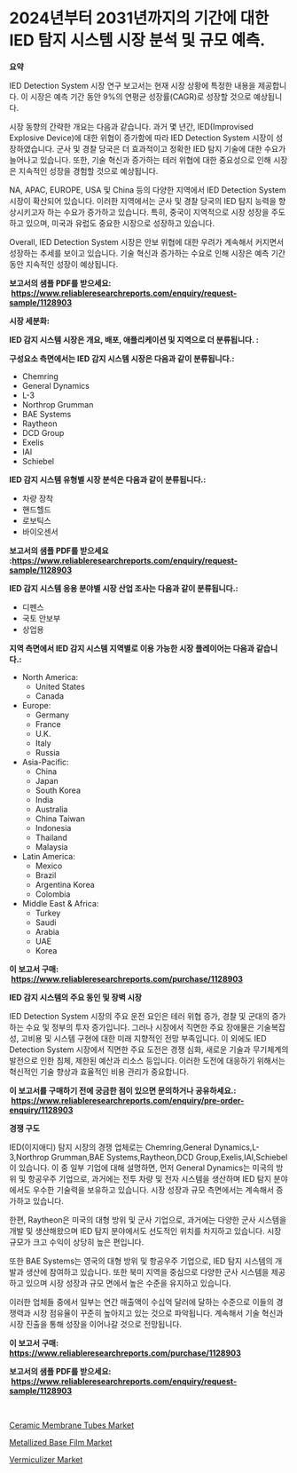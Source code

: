 <p><h1>2024년부터 2031년까지의 기간에 대한 IED 탐지 시스템 시장 분석 및 규모 예측.</h1></p><p><strong>요약</strong></p>
<p><p>IED Detection System 시장 연구 보고서는 현재 시장 상황에 특정한 내용을 제공합니다. 이 시장은 예측 기간 동안 9%의 연평균 성장률(CAGR)로 성장할 것으로 예상됩니다.</p><p>시장 동향의 간략한 개요는 다음과 같습니다. 과거 몇 년간, IED(Improvised Explosive Device)에 대한 위협이 증가함에 따라 IED Detection System 시장이 성장하였습니다. 군사 및 경찰 당국은 더 효과적이고 정확한 IED 탐지 기술에 대한 수요가 늘어나고 있습니다. 또한, 기술 혁신과 증가하는 테러 위협에 대한 중요성으로 인해 시장은 지속적인 성장을 경험할 것으로 예상됩니다.</p><p>NA, APAC, EUROPE, USA 및 China 등의 다양한 지역에서 IED Detection System 시장이 확산되어 있습니다. 이러한 지역에서는 군사 및 경찰 당국의 IED 탐지 능력을 향상시키고자 하는 수요가 증가하고 있습니다. 특히, 중국이 지역적으로 시장 성장을 주도하고 있으며, 미국과 유럽도 중요한 시장으로 성장하고 있습니다.</p><p>Overall, IED Detection System 시장은 안보 위협에 대한 우려가 계속해서 커지면서 성장하는 추세를 보이고 있습니다. 기술 혁신과 증가하는 수요로 인해 시장은 예측 기간 동안 지속적인 성장이 예상됩니다.</p></p>
<p><strong>보고서의 샘플 PDF를 받으세요: &nbsp;<a href="https://www.reliableresearchreports.com/enquiry/request-sample/1128903">https://www.reliableresearchreports.com/enquiry/request-sample/1128903</a></strong></p>
<p><strong>시장 세분화:</strong></p>
<p><strong> IED 감지 시스템 시장은 개요, 배포, 애플리케이션 및 지역으로 더 분류됩니다. :</strong></p>
<p><strong>구성요소 측면에서는 IED 감지 시스템 시장은 다음과 같이 분류됩니다.:</strong></p>
<p><ul><li>Chemring</li><li>General Dynamics</li><li>L-3</li><li>Northrop Grumman</li><li>BAE Systems</li><li>Raytheon</li><li>DCD Group</li><li>Exelis</li><li>IAI</li><li>Schiebel</li></ul></p>
<p><strong> IED 감지 시스템 유형별 시장 분석은 다음과 같이 분류됩니다.:</strong></p>
<p><ul><li>차량 장착</li><li>핸드헬드</li><li>로보틱스</li><li>바이오센서</li></ul></p>
<p><strong>보고서의 샘플 PDF를 받으세요 :<a href="https://www.reliableresearchreports.com/enquiry/request-sample/1128903">https://www.reliableresearchreports.com/enquiry/request-sample/1128903</a></strong></p>
<p><strong> IED 감지 시스템 응용 분야별 시장 산업 조사는 다음과 같이 분류됩니다.:</strong></p>
<p><ul><li>디펜스</li><li>국토 안보부</li><li>상업용</li></ul></p>
<p><strong>지역 측면에서 IED 감지 시스템 지역별로 이용 가능한 시장 플레이어는 다음과 같습니다.:</strong></p>
<p><ul>
    <li>
        North America:
        <ul>
            <li>United States</li>
            <li>Canada</li>
        </ul>
    </li>
    <li>
        Europe:
        <ul>
            <li>Germany</li>
            <li>France</li>
            <li>U.K.</li>
            <li>Italy</li>
            <li>Russia</li>
        </ul>
    </li>
    <li>
        Asia-Pacific:
        <ul>
            <li>China</li>
            <li>Japan</li>
            <li>South Korea</li>
            <li>India</li>
            <li>Australia</li>
            <li>China Taiwan</li>
            <li>Indonesia</li>
            <li>Thailand</li>
            <li>Malaysia</li>
        </ul>
    </li>
    <li>
        Latin America:
        <ul>
            <li>Mexico</li>
            <li>Brazil</li>
            <li>Argentina Korea</li>
            <li>Colombia</li>
        </ul>
    </li>
    <li>
        Middle East & Africa:
        <ul>
            <li>Turkey</li>
            <li>Saudi</li>
            <li>Arabia</li>
            <li>UAE</li>
            <li>Korea</li>
        </ul>
    </li>
    </ul></p>
<p><strong>이 보고서 구매: &nbsp;<a href="https://www.reliableresearchreports.com/purchase/1128903">https://www.reliableresearchreports.com/purchase/1128903</a></strong></p>
<p><strong>IED 감지 시스템의 주요 동인 및 장벽 시장</strong></p>
<p><p>IED Detection System 시장의 주요 운전 요인은 테러 위협 증가, 경찰 및 군대의 증가하는 수요 및 정부의 투자 증가입니다. 그러나 시장에서 직면한 주요 장애물은 기술복잡성, 고비용 및 시스템 구현에 대한 미래 지향적인 전망 부족입니다. 이 외에도 IED Detection System 시장에서 직면한 주요 도전은 경쟁 심화, 새로운 기술과 무기체계의 발전으로 인한 침체, 제한된 예산과 리소스 등입니다. 이러한 도전에 대응하기 위해서는 혁신적인 기술 향상과 효율적인 비용 관리가 중요합니다.</p></p>
<p><strong>이 보고서를 구매하기 전에 궁금한 점이 있으면 문의하거나 공유하세요.: &nbsp;<a href="https://www.reliableresearchreports.com/enquiry/pre-order-enquiry/1128903">https://www.reliableresearchreports.com/enquiry/pre-order-enquiry/1128903</a></strong></p>
<p><strong>경쟁 구도</strong></p>
<p><p>IED(이지애디) 탐지 시장의 경쟁 업체로는 Chemring,General Dynamics,L-3,Northrop Grumman,BAE Systems,Raytheon,DCD Group,Exelis,IAI,Schiebel이 있습니다. 이 중 일부 기업에 대해 설명하면, 먼저 General Dynamics는 미국의 방위 및 항공우주 기업으로, 과거에는 전투 차량 및 전자 시스템을 생산하며 IED 탐지 분야에서도 우수한 기술력을 보유하고 있습니다. 시장 성장과 규모 측면에서는 계속해서 증가하고 있습니다.</p><p>한편, Raytheon은 미국의 대형 방위 및 군사 기업으로, 과거에는 다양한 군사 시스템을 개발 및 생산해왔으며 IED 탐지 분야에서도 선도적인 위치를 차지하고 있습니다. 시장 규모가 크고 수익이 상당히 높은 편입니다.</p><p>또한 BAE Systems는 영국의 대형 방위 및 항공우주 기업으로, IED 탐지 시스템의 개발과 생산에 참여하고 있습니다. 또한 북미 지역을 중심으로 다양한 군사 시스템을 제공하고 있으며 시장 성장과 규모 면에서 높은 수준을 유지하고 있습니다.</p><p>이러한 업체들 중에서 일부는 연간 매출액이 수십억 달러에 달하는 수준으로 이들의 경쟁력과 시장 점유율이 꾸준히 높아지고 있는 것으로 파악됩니다. 계속해서 기술 혁신과 시장 진출을 통해 성장을 이어나갈 것으로 전망됩니다.</p></p>
<p><strong>이 보고서 구매: &nbsp; <a href="https://www.reliableresearchreports.com/purchase/1128903">https://www.reliableresearchreports.com/purchase/1128903</a></strong></p>
<p><strong>보고서의 샘플 PDF를 받으세요: &nbsp;<a href="https://www.reliableresearchreports.com/enquiry/request-sample/1128903">https://www.reliableresearchreports.com/enquiry/request-sample/1128903</a></strong><strong></strong></p>
<p>&nbsp;</p>
<p><p><a href="https://github.com/nicoletavirag/Market-Research-Report-List-2/blob/main/ceramic-membrane-tubes-market.md">Ceramic Membrane Tubes Market</a></p><p><a href="https://github.com/peachesmcdowel1/Market-Research-Report-List-1/blob/main/metallized-base-film-market.md">Metallized Base Film Market</a></p><p><a href="https://github.com/redneck06/Market-Research-Report-List-2/blob/main/vermiculizer-market.md">Vermiculizer Market</a></p></p>